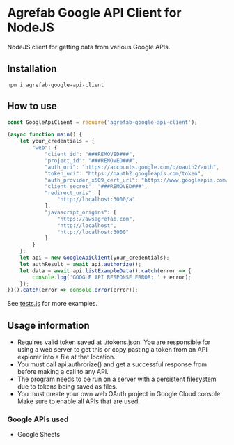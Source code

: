 # Agrefab Google API Client for NodeJS
NodeJS client for getting data from various Google APIs.

## Installation
`npm i agrefab-google-api-client`

## How to use
```javascript
const GoogleApiClient = require('agrefab-google-api-client');

(async function main() {
    let your_credentials = {
        "web": {
            "client_id": "###REMOVED###",
            "project_id": "###REMOVED###",
            "auth_uri": "https://accounts.google.com/o/oauth2/auth",
            "token_uri": "https://oauth2.googleapis.com/token",
            "auth_provider_x509_cert_url": "https://www.googleapis.com/oauth2/v1/certs",
            "client_secret": "###REMOVED###",
            "redirect_uris": [
                "http://localhost:3000/a"
            ],
            "javascript_origins": [
                "https://awsagrefab.com",
                "http://localhost",
                "http://localhost:3000"
            ]
        }
    };
    let api = new GoogleApiClient(your_credentials);
    let authResult = await api.authorize();
    let data = await api.listExampleData().catch(error => {
        console.log('GOOGLE API RESPONSE ERROR: ' + error);
    });
})().catch(error => console.error(error));
```
See [tests.js](tests.js) for more examples.

## Usage information
* Requires valid token saved at ./tokens.json. You are responsible for using a web server to get this or copy pasting a token from an API explorer into a file at that location.
* You must call api.authrorize() and get a successful response from before making a call to any API.
*  The program needs to be run on a server with a persistent filesystem due to tokens being saved as files.
* You must create your own web OAuth project in Google Cloud console. Make sure to enable all APIs that are used.

### Google APIs used
* Google Sheets